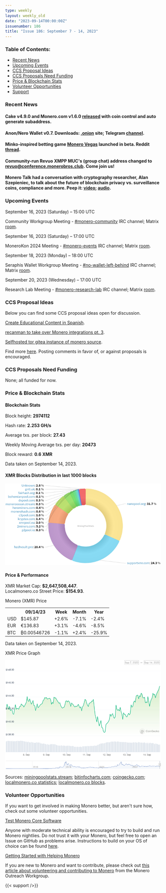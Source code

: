 ```yaml
---
type: weekly
layout: weekly_old
date: "2023-09-14T00:00:00Z"
issuenumber: 186
title: "Issue 186: September 7 - 14, 2023"
---
```


<h3>Table of Contents:</h3>
<ul class="contents">
    <li><a href="#news">Recent News</a></li>
    <li><a href="#events">Upcoming Events</a></li>
    <li><a href="#ideas">CCS Proposal Ideas</a></li>
    <li><a href="#proposals">CCS Proposals Need Funding</a></li>
    <li><a href="#stats">Price & Blockchain Stats</a></li>
    <li><a href="#volunteer">Volunteer Opportunities</a></li>
    <li><a href="#support">Support</a></li>
</ul>

<h3 id="news">Recent News</h3>

<div class="newsbyte">
    <h4>Cake v4.9.0 and Monero.com v1.6.0 <a href="https://github.com/cake-tech/cake_wallet/releases/tag/v4.9.0" target="_blank">released</a> with coin control and auto generate subaddress.</h4>
</div>

<div class="newsbyte">
    <h4>Anon/Nero Wallet v0.7. Downloads: <a href="http://anonero5wmhraxqsvzq2ncgptq6gq45qoto6fnkfwughfl4gbt44swad.onion" target="_blank">.onion</a> site; Telegram <a href="https://t.me/anoneroapks" target="_blank">channel</a>.</h4>
</div>

<div class="newsbyte">
    <h4>Minko-inspired betting game <a href="https://monero.vegas/" target="_blank">Monero Vegas</a> launched in beta. Reddit <a href="https://old.reddit.com/r/Monero/comments/16fxg35/monero_vegas_launches_its_first_game_plinko_help/" target="_blank">thread</a>.</h4>
</div>

<div class="newsbyte">
    <h4>Community-run Revuo XMPP MUC's (group chat) address changed to <a href="xmpp:revuo@conference.monerobros.club?join" target="_blank">revuo@conference.monerobros.club</a>. Come join us!</h4>
</div>

<div class="newsbyte">
    <h4>Monero Talk had a conversation with cryptography researcher, Alan Szepieniec, to talk about the future of blockchain privacy vs. surveillance coins, compliance and more. Peep it: <a href="https://piped.adminforge.de/watch?v=1UUxX6nAKmU" target="_blank">video</a>; <a href="https://www.monerotalk.live/why-a-true-privacy-tool-can-t-be-built-to-comply-with-the-state-w-alan-szepieniec" target="_blank">audio</a>.</h4>
</div>

<h3 id="events">Upcoming Events</h3>

<div class="event">
    <p class="date" markdown="1">September 16, 2023 (Saturday) – 15:00 UTC</p>
    <p markdown="1">Community Workgroup Meeting - <a href="irc://irc.libera.chat/#monero-community" target="_blank">#monero-community</a> IRC channel; Matrix <a href="https://matrix.to/#/#monero-community:monero.social" target="_blank">room</a>.</p>
</div>

<div class="event">
    <p class="date" markdown="1">September 16, 2023 (Saturday) – 17:00 UTC</p>
    <p markdown="1">MoneroKon 2024 Meeting - <a href="irc://irc.libera.chat/#monero-events" target="_blank">#monero-events</a> IRC channel; Matrix <a href="https://matrix.to/#/#monero-events:monero.social" target="_blank">room</a>.</p>
</div>

<div class="event">
    <p class="date" markdown="1">September 18, 2023 (Monday) – 18:00 UTC</p>
    <p markdown="1">Seraphis Wallet Workgroup Meeting - <a href="irc://irc.libera.chat/#no-wallet-left-behind" target="_blank">#no-wallet-left-behind</a> IRC channel; Matrix <a href="https://matrix.to/#/#no-wallet-left-behind:monero.social" target="_blank">room</a>.</p>
</div>

<div class="event">
    <p class="date" markdown="1">September 20, 2023 (Wednesday) – 17:00 UTC</p>
    <p markdown="1">Research Lab Meeting - <a href="irc://irc.libera.chat/#monero-research-lab" target="_blank">#monero-research-lab</a> IRC channel; Matrix <a href="https://matrix.to/#/#monero-research-lab:monero.social" target="_blank">room</a>.</p>
</div>

<h3 id="ideas">CCS Proposal Ideas</h3>

<p>Below you can find some CCS proposal ideas open for discussion.</p>

<div class="proposal">
<p><a href="https://repo.getmonero.org/monero-project/ccs-proposals/-/merge_requests/406" target="_blank">Create Educational Content in Spanish</a>.</p>
</div>

<div class="proposal">
<p><a href="https://repo.getmonero.org/monero-project/ccs-proposals/-/merge_requests/402" target="_blank">recanman to take over Monero integrations pt. 3</a>.</p>
</div>

<div class="proposal">
<p><a href="https://repo.getmonero.org/monero-project/ccs-proposals/-/merge_requests/408" target="_blank">Selfhosted tor gitea instance of monero source</a>.</p>
</div>

<div class="proposal">
<p>Find more <a href="https://ccs.getmonero.org/ideas/" target="_blank">here</a>. Posting comments in favor of, or against proposals is encouraged.</p>
</div>

<h3 id="proposals">CCS Proposals Need Funding</h3>

<p>None; all funded for now.</p>

<h3 id="stats">Price & Blockchain Stats</h3>

<h4 class="stat">Blockchain Stats</h4>

<div class="bcstats">
    <p>Block height: <b>2974112</b></p>
    <p>Hash rate: <b>2.253 GH/s</b></p>
    <p>Average txs. per block: <b>27.43</b></p>
    <p>Weekly Moving Average txs. per day: <b>20473</b></p>
    <p>Block reward: <b>0.6 XMR</b></p>
</div>
<p class="note">Data taken on September 14, 2023.</p>

<h4 class="stat">XMR Blocks Distribution in last 1000 blocks</h4>
<p><img src="/img/hashrate-pool-distribution-09141.png" alt="Hashrate Pool Distribution Pie Chart"/></p>

<h4 class="stat" id="price-stat">Price & Performance</h4>

<div class="price-intro">XMR Market Cap: <b>$2,647,508,447</b>.<br/>Localmonero.co Street Price: <b>$154.93</b>.</div>

<p class="table-title">Monero (XMR) Price</p>
<table class="price-table">
  <tr class="row1">
    <th></th>
    <th>09/14/23</th>
    <th>Week</th>
    <th>Month</th>
    <th>Year</th>
  </tr>
  <tr>
    <td data-th="XMR to">USD</td>
    <td data-th="09/14/23">$145.87</td>
    <td data-th="Week" class="green">+2.6%</td>
    <td data-th="Month" class="red">-7.1%</td>
    <td data-th="Year" class="red">-2.4%</td>
  </tr>
  <tr class="row3">
    <td data-th="XMR to">EUR</td>
    <td data-th="09/14/23">€136.83</td>
    <td data-th="Week" class="green">+3.1%</td>
    <td data-th="Month" class="red">-4.6%</td>
    <td data-th="Year" class="red">-8.5%</td>
  </tr>
  <tr>
    <td data-th="XMR to">BTC</td>
    <td data-th="09/14/23">₿0.00546726</td>
    <td data-th="Week" class="red">-1.1%</td>
    <td data-th="Month" class="green">+2.4%</td>
    <td data-th="Year" class="red">-25.9%</td>
  </tr>
</table>
<p class="note">Data taken on September 14, 2023.</p>

<p class="table-title">XMR Price Graph</p>

![XMR Price Graph 09/07/23-09/14/23](/img/weekly-chart-09141.png "XMR Price Graph 09/07/23-09/14/23")

Sources: <a href="https://miningpoolstats.stream/monero" target="_blank">miningpoolstats.stream</a>; <a href="https://bitinfocharts.com/monero/" target="_blank">bitinfocharts.com</a>; <a href="https://www.coingecko.com/en/coins/monero" target="_blank">coingecko.com</a>; <a href="https://localmonero.co/statistics" target="_blank">localmonero.co statistics</a>; <a href="https://localmonero.co/blocks" target="_blank">localmonero.co blocks</a>.

<h3 id="volunteer">Volunteer Opportunities</h3>

<p>If you want to get involved in making Monero better, but aren't sure how, check out some volunteer opportunities.</p>

<div class="newsbyte">
    <p class="date"><a href="https://github.com/monero-project/monero" target="_blank">Test Monero Core Software</a></p>
    <p>Anyone with moderate technical ability is encouraged to try to build and run Monero nightlies. Do not trust it with your Monero, but feel free to open an Issue on GitHub as problems arise. Instructions to build on your OS of choice can be found <a href="https://github.com/monero-project/monero#compiling-monero-from-source" target="_blank">here</a>. </p>
</div>

<div class="newsbyte">
    <p class="date"><a href="https://github.com/monero-project/monero" target="_blank">Getting Started with Helping Monero</a></p>
    <p>If you are new to Monero and want to contribute, please check out <a href="https://web.archive.org/web/20200805013127/https://www.monerooutreach.org/stories/getting-started-helping-monero.html" target="_blank">this article about volunteering and contributing to Monero</a> from the Monero Outreach Workgroup. </p>
</div>

{{< support />}}

